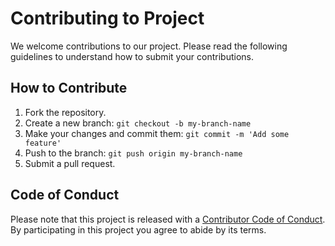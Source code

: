 # Contributing to Project

We welcome contributions to our project. Please read the following guidelines to
understand how to submit your contributions.

## How to Contribute

1. Fork the repository.
2. Create a new branch: `git checkout -b my-branch-name`
3. Make your changes and commit them: `git commit -m 'Add some feature'`
4. Push to the branch: `git push origin my-branch-name`
5. Submit a pull request.

## Code of Conduct

Please note that this project is released with a
[Contributor Code of Conduct](CODE_OF_CONDUCT.md). By participating in this
project you agree to abide by its terms.
